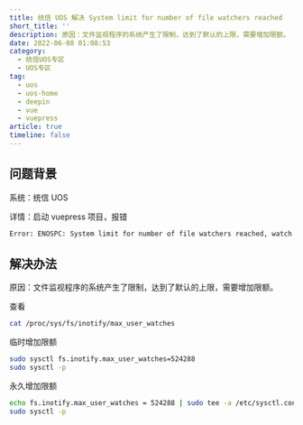 ```yaml
---
title: 统信 UOS 解决 System limit for number of file watchers reached
short_title: ''
description: 原因：文件监视程序的系统产生了限制，达到了默认的上限，需要增加限额。
date: 2022-06-08 01:08:53
category:
  - 统信UOS专区
  - UOS专区
tag:
  - uos
  - uos-home
  - deepin
  - vue
  - vuepress
article: true
timeline: false
---
```

## 问题背景
系统：统信 UOS

详情：启动 vuepress 项目，报错

```bash
Error: ENOSPC: System limit for number of file watchers reached, watch '/home/terwer/mydocs/src.terwer.github.io/docs'
```

## 解决办法
原因：文件监视程序的系统产生了限制，达到了默认的上限，需要增加限额。

查看

```bash
cat /proc/sys/fs/inotify/max_user_watches
```

临时增加限额

```bash
sudo sysctl fs.inotify.max_user_watches=524288 
sudo sysctl -p
```

永久增加限额

```bash
echo fs.inotify.max_user_watches = 524288 | sudo tee -a /etc/sysctl.conf 
sudo sysctl -p
```